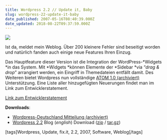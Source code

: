 ```yaml
---
title: Wordpress 2.2 // Update it, Baby
slug: wordpress-22-update-it-baby
date_published: 2007-05-16T08:40:39.000Z
date_updated: 2018-08-22T09:37:59.000Z
---
```


![](//picdump.thafaker.de/2007/05/wordpress-logo.jpg)

Ist da, meldet mein Weblog. Über 200 kleinere Fehler sind beseitigt worden und natürlich fanden auch einige neue Features Ihren Einzug.

Das Hauptfeature dieser Version ist die Integration der WordPress-*Widgets *in das System. Mit *Widgets *können Elemente der *Sidebar *via “*drag & drop*” arrangiert werden, ein Eingriff in Themedateien entfällt damit. Des Weiteren bietet Wordpress nun vollständige [ATOM 1.0 (archiviert)](http://web.archive.org/web/20070110005832/http://de.wikipedia.org:80/wiki/Atom_%28XML-Format%29) Unterstützung. Eine Liste aller hinzugefügten Neuerungen findet man im Link zum Entwicklerstatement.

[Link zum Entwicklerstatement](http://wordpress.org/development/2007/05/wordpress-22/)

**Downloads**:

- [Wordpress-Deutschland Mitteilung (archiviert)](http://web.archive.org/web/20070518044925/http://blog.wordpress-deutschland.org:80/2007/05/16/wordpress-22.html)
- [Wordpress 2.2](http://wordpress.org/development/2007/05/wordpress-22/) Blog (*english*) Download ([zip](http://wordpress.org/latest.zip) / [tar.gz](http://wordpress.org/latest.tar.gz))

[tags]Wordpress, Update, fix.it, 2.2, 2007, Software, Weblog[/tags]
